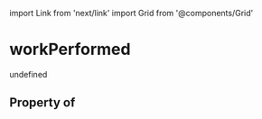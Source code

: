 import Link from 'next/link'
import Grid from '@components/Grid'

# workPerformed

undefined

## Property of



